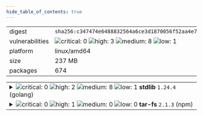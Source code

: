 ```yaml
---
hide_table_of_contents: true
---
```


<table>
<tr><td>digest</td><td><code>sha256:c347474e6488832564a6ce3d1870056f52aa4e7123bb85ce391a60c0b4ecdf18</code></td><tr><tr><td>vulnerabilities</td><td><img alt="critical: 0" src="https://img.shields.io/badge/critical-0-lightgrey"/> <img alt="high: 3" src="https://img.shields.io/badge/high-3-e25d68"/> <img alt="medium: 8" src="https://img.shields.io/badge/medium-8-fbb552"/> <img alt="low: 1" src="https://img.shields.io/badge/low-1-fce1a9"/> <!-- unspecified: 0 --></td></tr>
<tr><td>platform</td><td>linux/amd64</td></tr>
<tr><td>size</td><td>237 MB</td></tr>
<tr><td>packages</td><td>674</td></tr>
</table>
</details></table>
</details>

<table>
<tr><td valign="top">
<details><summary><img alt="critical: 0" src="https://img.shields.io/badge/C-0-lightgrey"/> <img alt="high: 2" src="https://img.shields.io/badge/H-2-e25d68"/> <img alt="medium: 8" src="https://img.shields.io/badge/M-8-fbb552"/> <img alt="low: 1" src="https://img.shields.io/badge/L-1-fce1a9"/> <!-- unspecified: 0 --><strong>stdlib</strong> <code>1.24.4</code> (golang)</summary>

<small><code>pkg:golang/stdlib@1.24.4</code></small><br/>
<a href="https://scout.docker.com/v/CVE-2025-61725?s=golang&n=stdlib&t=golang&vr=%3C1.24.8"><img alt="high : CVE--2025--61725" src="https://img.shields.io/badge/CVE--2025--61725-lightgrey?label=high%20&labelColor=e25d68"/></a> 

<table>
<tr><td>Affected range</td><td><code>&lt;1.24.8</code></td></tr>
<tr><td>Fixed version</td><td><code>1.24.8</code></td></tr>
</table>

<details><summary>Description</summary>
<blockquote>

The ParseAddress function constructeds domain-literal address components through repeated string concatenation. When parsing large domain-literal components, this can cause excessive CPU consumption.

</blockquote>
</details>

<a href="https://scout.docker.com/v/CVE-2025-58188?s=golang&n=stdlib&t=golang&vr=%3C1.24.8"><img alt="high : CVE--2025--58188" src="https://img.shields.io/badge/CVE--2025--58188-lightgrey?label=high%20&labelColor=e25d68"/></a> 

<table>
<tr><td>Affected range</td><td><code>&lt;1.24.8</code></td></tr>
<tr><td>Fixed version</td><td><code>1.24.8</code></td></tr>
</table>

<details><summary>Description</summary>
<blockquote>

Validating certificate chains which contain DSA public keys can cause programs to panic, due to a interface cast that assumes they implement the Equal method.

This affects programs which validate arbitrary certificate chains.

</blockquote>
</details>

<a href="https://scout.docker.com/v/CVE-2025-61723?s=golang&n=stdlib&t=golang&vr=%3C1.24.8"><img alt="medium : CVE--2025--61723" src="https://img.shields.io/badge/CVE--2025--61723-lightgrey?label=medium%20&labelColor=fbb552"/></a> 

<table>
<tr><td>Affected range</td><td><code>&lt;1.24.8</code></td></tr>
<tr><td>Fixed version</td><td><code>1.24.8</code></td></tr>
</table>

<details><summary>Description</summary>
<blockquote>

The processing time for parsing some invalid inputs scales non-linearly with respect to the size of the input.

This affects programs which parse untrusted PEM inputs.

</blockquote>
</details>

<a href="https://scout.docker.com/v/CVE-2025-58187?s=golang&n=stdlib&t=golang&vr=%3C1.24.9"><img alt="medium : CVE--2025--58187" src="https://img.shields.io/badge/CVE--2025--58187-lightgrey?label=medium%20&labelColor=fbb552"/></a> 

<table>
<tr><td>Affected range</td><td><code>&lt;1.24.9</code></td></tr>
<tr><td>Fixed version</td><td><code>1.24.9</code></td></tr>
</table>

<details><summary>Description</summary>
<blockquote>

Due to the design of the name constraint checking algorithm, the processing time of some inputs scals non-linearly with respect to the size of the certificate.

This affects programs which validate arbitrary certificate chains.

</blockquote>
</details>

<a href="https://scout.docker.com/v/CVE-2025-47906?s=golang&n=stdlib&t=golang&vr=%3E%3D1.24.0%2C%3C1.24.6"><img alt="medium : CVE--2025--47906" src="https://img.shields.io/badge/CVE--2025--47906-lightgrey?label=medium%20&labelColor=fbb552"/></a> 

<table>
<tr><td>Affected range</td><td><code>>=1.24.0<br/><1.24.6</code></td></tr>
<tr><td>Fixed version</td><td><code>1.24.6</code></td></tr>
<tr><td>EPSS Score</td><td><code>0.024%</code></td></tr>
<tr><td>EPSS Percentile</td><td><code>5th percentile</code></td></tr>
</table>

<details><summary>Description</summary>
<blockquote>

If the PATH environment variable contains paths which are executables (rather than just directories), passing certain strings to LookPath ("", ".", and ".."), can result in the binaries listed in the PATH being unexpectedly returned.

</blockquote>
</details>

<a href="https://scout.docker.com/v/CVE-2025-61724?s=golang&n=stdlib&t=golang&vr=%3C1.24.8"><img alt="medium : CVE--2025--61724" src="https://img.shields.io/badge/CVE--2025--61724-lightgrey?label=medium%20&labelColor=fbb552"/></a> 

<table>
<tr><td>Affected range</td><td><code>&lt;1.24.8</code></td></tr>
<tr><td>Fixed version</td><td><code>1.24.8</code></td></tr>
</table>

<details><summary>Description</summary>
<blockquote>

The Reader.ReadResponse function constructs a response string through repeated string concatenation of lines. When the number of lines in a response is large, this can cause excessive CPU consumption.

</blockquote>
</details>

<a href="https://scout.docker.com/v/CVE-2025-58189?s=golang&n=stdlib&t=golang&vr=%3C1.24.8"><img alt="medium : CVE--2025--58189" src="https://img.shields.io/badge/CVE--2025--58189-lightgrey?label=medium%20&labelColor=fbb552"/></a> 

<table>
<tr><td>Affected range</td><td><code>&lt;1.24.8</code></td></tr>
<tr><td>Fixed version</td><td><code>1.24.8</code></td></tr>
</table>

<details><summary>Description</summary>
<blockquote>

When Conn.Handshake fails during ALPN negotiation the error contains attacker controlled information (the ALPN protocols sent by the client) which is not escaped.

</blockquote>
</details>

<a href="https://scout.docker.com/v/CVE-2025-58186?s=golang&n=stdlib&t=golang&vr=%3C1.24.8"><img alt="medium : CVE--2025--58186" src="https://img.shields.io/badge/CVE--2025--58186-lightgrey?label=medium%20&labelColor=fbb552"/></a> 

<table>
<tr><td>Affected range</td><td><code>&lt;1.24.8</code></td></tr>
<tr><td>Fixed version</td><td><code>1.24.8</code></td></tr>
</table>

<details><summary>Description</summary>
<blockquote>

Despite HTTP headers having a default limit of 1MB, the number of cookies that can be parsed does not have a limit. By sending a lot of very small cookies such as "a=;", an attacker can make an HTTP server allocate a large amount of structs, causing large memory consumption.

</blockquote>
</details>

<a href="https://scout.docker.com/v/CVE-2025-58185?s=golang&n=stdlib&t=golang&vr=%3C1.24.8"><img alt="medium : CVE--2025--58185" src="https://img.shields.io/badge/CVE--2025--58185-lightgrey?label=medium%20&labelColor=fbb552"/></a> 

<table>
<tr><td>Affected range</td><td><code>&lt;1.24.8</code></td></tr>
<tr><td>Fixed version</td><td><code>1.24.8</code></td></tr>
</table>

<details><summary>Description</summary>
<blockquote>

Parsing a maliciously crafted DER payload could allocate large amounts of memory, causing memory exhaustion.

</blockquote>
</details>

<a href="https://scout.docker.com/v/CVE-2025-47912?s=golang&n=stdlib&t=golang&vr=%3C1.24.8"><img alt="medium : CVE--2025--47912" src="https://img.shields.io/badge/CVE--2025--47912-lightgrey?label=medium%20&labelColor=fbb552"/></a> 

<table>
<tr><td>Affected range</td><td><code>&lt;1.24.8</code></td></tr>
<tr><td>Fixed version</td><td><code>1.24.8</code></td></tr>
</table>

<details><summary>Description</summary>
<blockquote>

The Parse function permits values other than IPv6 addresses to be included in square brackets within the host component of a URL. RFC 3986 permits IPv6 addresses to be included within the host component, enclosed within square brackets. For example: "http://[::1]/". IPv4 addresses and hostnames must not appear within square brackets. Parse did not enforce this requirement.

</blockquote>
</details>

<a href="https://scout.docker.com/v/CVE-2025-58183?s=golang&n=stdlib&t=golang&vr=%3C1.24.8"><img alt="low : CVE--2025--58183" src="https://img.shields.io/badge/CVE--2025--58183-lightgrey?label=low%20&labelColor=fce1a9"/></a> 

<table>
<tr><td>Affected range</td><td><code>&lt;1.24.8</code></td></tr>
<tr><td>Fixed version</td><td><code>1.24.8</code></td></tr>
</table>

<details><summary>Description</summary>
<blockquote>

tar.Reader does not set a maximum size on the number of sparse region data blocks in GNU tar pax 1.0 sparse files. A maliciously-crafted archive containing a large number of sparse regions can cause a Reader to read an unbounded amount of data from the archive into memory. When reading from a compressed source, a small compressed input can result in large allocations.

</blockquote>
</details>
</details></td></tr>

<tr><td valign="top">
<details><summary><img alt="critical: 0" src="https://img.shields.io/badge/C-0-lightgrey"/> <img alt="high: 1" src="https://img.shields.io/badge/H-1-e25d68"/> <img alt="medium: 0" src="https://img.shields.io/badge/M-0-lightgrey"/> <img alt="low: 0" src="https://img.shields.io/badge/L-0-lightgrey"/> <!-- unspecified: 0 --><strong>tar-fs</strong> <code>2.1.3</code> (npm)</summary>

<small><code>pkg:npm/tar-fs@2.1.3</code></small><br/>
<a href="https://scout.docker.com/v/CVE-2025-59343?s=github&n=tar-fs&t=npm&vr=%3E%3D2.0.0%2C%3C2.1.4"><img alt="high 8.7: CVE--2025--59343" src="https://img.shields.io/badge/CVE--2025--59343-lightgrey?label=high%208.7&labelColor=e25d68"/></a> <i>Improper Limitation of a Pathname to a Restricted Directory ('Path Traversal')</i>

<table>
<tr><td>Affected range</td><td><code>>=2.0.0<br/><2.1.4</code></td></tr>
<tr><td>Fixed version</td><td><code>2.1.4</code></td></tr>
<tr><td>CVSS Score</td><td><code>8.7</code></td></tr>
<tr><td>CVSS Vector</td><td><code>CVSS:4.0/AV:N/AC:L/AT:N/PR:N/UI:N/VC:N/VI:H/VA:N/SC:N/SI:N/SA:N</code></td></tr>
<tr><td>EPSS Score</td><td><code>0.024%</code></td></tr>
<tr><td>EPSS Percentile</td><td><code>5th percentile</code></td></tr>
</table>

<details><summary>Description</summary>
<blockquote>

### Impact
 v3.1.0, v2.1.3, v1.16.5 and below

### Patches
Has been patched in 3.1.1, 2.1.4, and 1.16.6

### Workarounds
You can use the ignore option to ignore non files/directories.

```js
  ignore (_, header) {
    // pass files & directories, ignore e.g. symlinks
    return header.type !== 'file' && header.type !== 'directory'
  }
```

### Credit
Reported by: Mapta / BugBunny_ai

</blockquote>
</details>
</details></td></tr>
</table>

